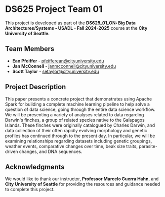 # **DS625 Project Team 01**

This project is developed as part of the **DS625_01_ON: Big Data Architectures/Systems - USADL - Fall 2024-2025** course at the **City University of Seattle**.

## **Team Members**

- **Ean Pfeiffer** - [pfeifferean@cityuniversity.edu](mailto:pfeifferean@cityuniversity.edu)
- **Jan McConnell** - [janmcconnell@cityuniversity.edu](mailto:janmcconnell@cityuniversity.edu)
- **Scott Taylor** - [setaylor@cityuniversity.edu](mailto:setaylor@cityuniversity.edu)

## **Project Description**

This paper presents a concrete project that demonstrates using Apache Spark for building a complete machine learning pipeline to help solve a question of data science, going through the entire data science workflow. We will be presenting a variety of analyses related to data regarding Darwin's finches, a group of related species native to the Galapagos Islands. These finches were originally catalogued by Charles Darwin, and data collection of their often rapidly evolving morphology and genetic profiles has continued through to the present day. In particular, we will be examining relationships regarding datasets including genetic groupings, weather events, comparative changes over time, beak size traits, parasite-driven changes, and DNA sequences.

## **Acknowledgments**

We would like to thank our instructor, **Professor Marcelo Guerra Hahn**, and **City University of Seattle** for providing the resources and guidance needed to complete this project.
